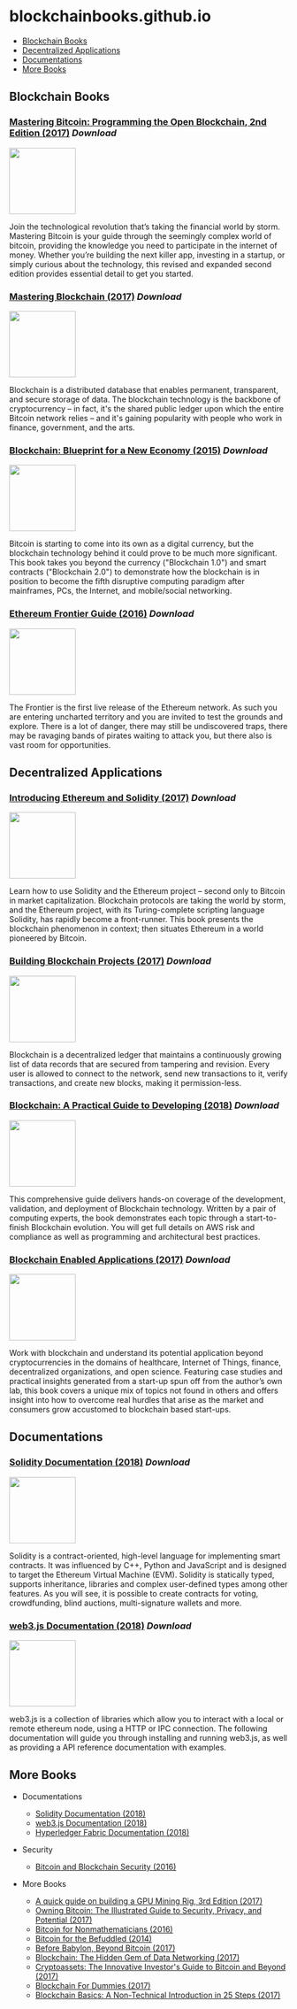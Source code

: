 # blockchainbooks.github.io

* [Blockchain Books](#blockchain-books)
* [Decentralized Applications](#decentralized-applications)
* [Documentations](#documentations)
* [More Books](#more-books)

**Blockchain Books**
---

### [Mastering Bitcoin: Programming the Open Blockchain, 2nd Edition (2017)](https://drive.google.com/file/d/0B81TNkQfgbpEazVzZ2ZYcllCXzQ/view) *Download*

<img src="https://covers.oreillystatic.com/images/0636920049524/lrg.jpg" width="120px"/>

Join the technological revolution that’s taking the financial world by storm. Mastering Bitcoin is your guide through the seemingly complex world of bitcoin, providing the knowledge you need to participate in the internet of money. Whether you’re building the next killer app, investing in a startup, or simply curious about the technology, this revised and expanded second edition provides essential detail to get you started.

### [Mastering Blockchain (2017)](https://drive.google.com/file/d/0B4hhbFaItiPxUUF2YkVWaFRtZUU/view) *Download*
  
<img src="https://www.packtpub.com/sites/default/files/B05975_MockupCover.png" width="120px"/>
  
Blockchain is a distributed database that enables permanent, transparent, and secure storage of data. The blockchain technology is the backbone of cryptocurrency – in fact, it's the shared public ledger upon which the entire Bitcoin network relies – and it's gaining popularity with people who work in finance, government, and the arts.

### [Blockchain: Blueprint for a New Economy (2015)](https://drive.google.com/file/d/19NJ1WGCmEl39VLCgLtXDk4tv8oWErrxh/view) *Download*

<img src="https://covers.oreillystatic.com/images/0636920037040/lrg.jpg" width="120px"/>

Bitcoin is starting to come into its own as a digital currency, but the blockchain technology behind it could prove to be much more significant. This book takes you beyond the currency ("Blockchain 1.0") and smart contracts ("Blockchain 2.0") to demonstrate how the blockchain is in position to become the fifth disruptive computing paradigm after mainframes, PCs, the Internet, and mobile/social networking.

### [Ethereum Frontier Guide (2016)](https://www.gitbook.com/download/pdf/book/ethereum/frontier-guide) *Download*

<img src="https://tr1.cbsistatic.com/hub/i/2018/03/01/effabfe7-dea5-4e50-a4da-afd7e10a0e76/wallpaper-frontier.jpg" width="120px"/>

The Frontier is the first live release of the Ethereum network. As such you are entering uncharted territory and you are invited to test the grounds and explore. There is a lot of danger, there may still be undiscovered traps, there may be ravaging bands of pirates waiting to attack you, but there also is vast room for opportunities.


**Decentralized Applications**
---

### [Introducing Ethereum and Solidity (2017)](https://drive.google.com/file/d/0B4hhbFaItiPxSlZsV2tENTFDRnM/view) *Download*

<img src="https://images.springer.com/sgw/books/medium/9781484225349.jpg" width="120px"/>

Learn how to use Solidity and the Ethereum project – second only to Bitcoin in market capitalization. Blockchain protocols are taking the world by storm, and the Ethereum project, with its Turing-complete scripting language Solidity, has rapidly become a front-runner. This book presents the blockchain phenomenon in context; then situates Ethereum in a world pioneered by Bitcoin.

### [Building Blockchain Projects (2017)](https://drive.google.com/file/d/0B81TNkQfgbpESjBjWHFDOS05ZWc/view) *Download*

<img src="https://www.packtpub.com/sites/default/files/9781787122147.png" width="120px"/>

Blockchain is a decentralized ledger that maintains a continuously growing list of data records that are secured from tampering and revision. Every user is allowed to connect to the network, send new transactions to it, verify transactions, and create new blocks, making it permission-less.

### [Blockchain: A Practical Guide to Developing (2018)](https://drive.google.com/file/d/1qgsVLHOf8lEZYEpd5UDfbOBSktgArSCY/view) *Download*

<img src="https://images-na.ssl-images-amazon.com/images/I/51sNtLe8lFL.jpg" width="120px"/>

This comprehensive guide delivers hands-on coverage of the development, validation, and deployment of Blockchain technology. Written by a pair of computing experts, the book demonstrates each topic through a start-to-finish Blockchain evolution. You will get full details on AWS risk and compliance as well as programming and architectural best practices.

### [Blockchain Enabled Applications (2017)](https://drive.google.com/file/d/1ZezMu7ZJ2fpqdhK8TaLWeHh4O75Oepjb/view) *Download*

<img src="https://images.springer.com/sgw/books/medium/9781484230800.jpg" width="120px"/>

Work with blockchain and understand its potential application beyond cryptocurrencies in the domains of healthcare, Internet of Things, finance, decentralized organizations, and open science. Featuring case studies and practical insights generated from a start-up spun off from the author’s own lab, this book covers a unique mix of topics not found in others and offers insight into how to overcome real hurdles that arise as the market and consumers grow accustomed to blockchain based start-ups.

**Documentations**
---

### [Solidity Documentation (2018)](https://media.readthedocs.org/pdf/solidity/latest/solidity.pdf) *Download*

<img src="http://solidity.readthedocs.io/en/latest/_images/logo.svg" width="120px"/>

Solidity is a contract-oriented, high-level language for implementing smart contracts. It was influenced by C++, Python and JavaScript and is designed to target the Ethereum Virtual Machine (EVM). Solidity is statically typed, supports inheritance, libraries and complex user-defined types among other features. As you will see, it is possible to create contracts for voting, crowdfunding, blind auctions, multi-signature wallets and more.

### [web3.js Documentation (2018)](https://media.readthedocs.org/pdf/web3js/1.0/web3js.pdf) *Download*

<img src="https://www.ethereum.org/images/logos/ETHEREUM-LOGO_PORTRAIT_Black_small.png" width="120px"/>

web3.js is a collection of libraries which allow you to interact with a local or remote ethereum node, using a HTTP or IPC connection. The following documentation will guide you through installing and running web3.js, as well as providing a API reference documentation with examples.

**More Books**
---



- Documentations
  - [Solidity Documentation (2018)](https://media.readthedocs.org/pdf/solidity/latest/solidity.pdf)
  - [web3.js Documentation (2018)](https://media.readthedocs.org/pdf/web3js/1.0/web3js.pdf)
  - [Hyperledger Fabric Documentation (2018)](https://media.readthedocs.org/pdf/hyperledger-fabric/latest/hyperledger-fabric.pdf)

- Security
  - [Bitcoin and Blockchain Security (2016)](https://drive.google.com/file/d/0B81TNkQfgbpEbDIwTmpTMHdVWTg/view)

- More Books
  - [A quick guide on building a GPU Mining Rig, 3rd Edition (2017)](https://drive.google.com/file/d/0B4hhbFaItiPxT25rVmZ3NVdrcms/view)
  - [Owning Bitcoin: The Illustrated Guide to Security, Privacy, and Potential (2017)](https://drive.google.com/file/d/0B81TNkQfgbpEaTNoamV6dmlBVzQ/view)
  - [Bitcoin for Nonmathematicians (2016)](https://drive.google.com/file/d/1-QXv47ldCCxMWRijhEa8NWjG_FmohVeF/view)
  - [Bitcoin for the Befuddled (2014)](https://drive.google.com/file/d/0B81TNkQfgbpEdUNUWENFbmVrUWs/view)
  - [Before Babylon, Beyond Bitcoin (2017)](https://drive.google.com/file/d/0B4hhbFaItiPxMWxxRjl2alNvNW8/view)
  - [Blockchain: The Hidden Gem of Data Networking (2017)](https://drive.google.com/file/d/0B81TNkQfgbpENUhLUHQtRHNPczA/view)
  - [Cryptoassets: The Innovative Investor's Guide to Bitcoin and Beyond (2017)](https://drive.google.com/file/d/0B81TNkQfgbpEdlVYWVZMMEY3S0U/view)
  - [Blockchain For Dummies (2017)](https://drive.google.com/file/d/0B4hhbFaItiPxcDVjUGdxQ1dtM0E/view)
  - [Blockchain Basics: A Non-Technical Introduction in 25 Steps (2017)](https://drive.google.com/file/d/0B4hhbFaItiPxNTZMaV9LUUpJdFU/view)

